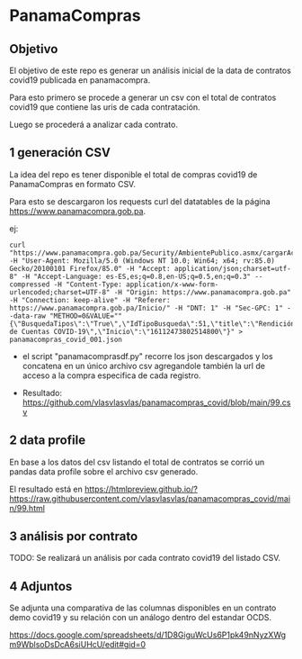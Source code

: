 # PanamaCompras 

## Objetivo

El objetivo de este repo es generar un análisis inicial de la data de contratos covid19 publicada en panamacompra.

Para esto primero se procede a generar un csv con el total de contratos covid19 que contiene las uris de cada contratación.

Luego se procederá a analizar cada contrato.

## 1 generación CSV

La idea del repo es tener disponible el total de compras covid19 de PanamaCompras en formato CSV.

Para esto se descargaron los requests curl del datatables de la página https://www.panamacompra.gob.pa.

ej:
```
curl "https://www.panamacompra.gob.pa/Security/AmbientePublico.asmx/cargarActosOportunidadesDeNegocio" -H "User-Agent: Mozilla/5.0 (Windows NT 10.0; Win64; x64; rv:85.0) Gecko/20100101 Firefox/85.0" -H "Accept: application/json;charset=utf-8" -H "Accept-Language: es-ES,es;q=0.8,en-US;q=0.5,en;q=0.3" --compressed -H "Content-Type: application/x-www-form-urlencoded;charset=UTF-8" -H "Origin: https://www.panamacompra.gob.pa" -H "Connection: keep-alive" -H "Referer: https://www.panamacompra.gob.pa/Inicio/" -H "DNT: 1" -H "Sec-GPC: 1" --data-raw "METHOD=0&VALUE=""{\"BusquedaTipos\":\"True\",\"IdTipoBusqueda\":51,\"title\":\"Rendición de Cuentas COVID-19\",\"Inicio\":\"16112473802514800\"}" > panamacompras_covid_001.json
```

* el script "panamacomprasdf.py" recorre los json descargados y los concatena en un único archivo csv agregandole también la url de acceso a la compra especifica de cada registro.

* Resultado: https://github.com/vlasvlasvlas/panamacompras_covid/blob/main/99.csv

## 2 data profile

En base a los datos del csv listando el total de contratos se corrió un pandas data profile sobre el archivo csv generado.

El resultado está en https://htmlpreview.github.io/?https://raw.githubusercontent.com/vlasvlasvlas/panamacompras_covid/main/99.html

## 3 análisis por contrato

TODO: Se realizará un análisis por cada contrato covid19 del listado CSV.

## 4 Adjuntos

Se adjunta una comparativa de las columnas disponibles en un contrato demo covid19 y su relación con un análogo dentro del estandar OCDS.

https://docs.google.com/spreadsheets/d/1D8GiguWcUs6P1pk49nNyzXWgm9WblsoDsDcA6siUHcU/edit#gid=0



